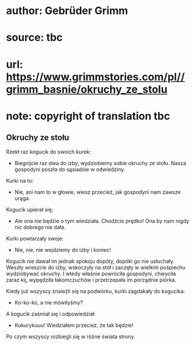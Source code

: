 # author: Gebrüder Grimm
# source: tbc
# url: https://www.grimmstories.com/pl//grimm_basnie/okruchy_ze_stolu
# note: copyright of translation tbc

## Okruchy ze stołu 

Rzekł raz kogucik do swoich kurek:

- Biegnijcie raz dwa do izby, wydziobiemy sobie okruchy ze stołu. Nasza
gospodyni poszła do sąsiadów w odwiedziny.

Kurki na to:

- Nie, ani nam to w głowie, wiesz przecież, jak gospodyni nam zawsze
urąga.

Kogucik upierał się:

- Ale ona nie będzie o tym wiedziała. Chodźcie prędko! Ona by nam nigdy
nic dobrego nie dała.

Kurki powtarzały swoje:

- Nie, nie, nie wejdziemy do izby i koniec!

Kogucik nie dawał im jednak spokoju dopóty, dopóki go nie usłuchały.
Weszły wreszcie do izby, wskoczyły na stół i zaczęły w wielkim pośpiechu
wydziobywać okruchy. I wtedy właśnie powróciła gospodyni, chwyciła zaraz
kij, wypędziła łakomczuchów i przetrzepała im porządnie piórka.

Kiedy już wszyscy znaleźli się na podwórku, kurki zagdakały do kogucika:

- Ko-ko-ko, a nie mówiłyśmy?

A kogucik zaśmiał się i odpowiedział:

- Kukurykuuu! Wiedziałem przecież, że tak będzie!

Po czym wszyscy rozbiegli się w różne świata strony.
